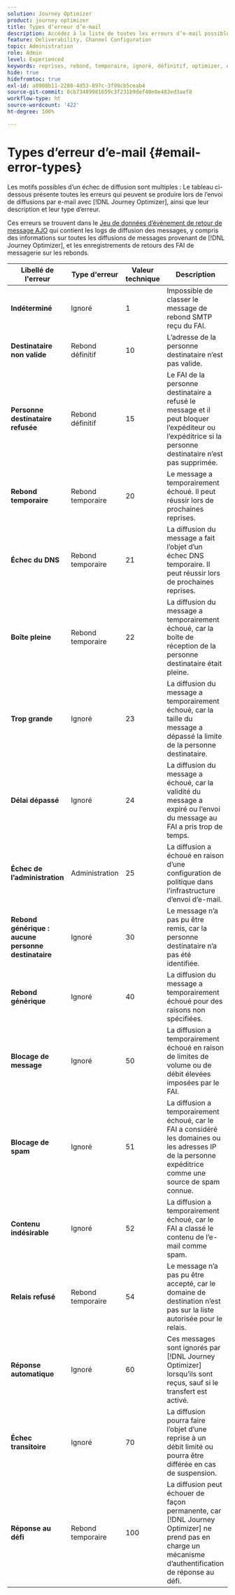 ```yaml
---
solution: Journey Optimizer
product: journey optimizer
title: Types d’erreur d’e-mail
description: Accédez à la liste de toutes les erreurs d’e-mail possibles lors de l’envoi de diffusions avec Journey Optimizer.
feature: Deliverability, Channel Configuration
topic: Administration
role: Admin
level: Experienced
keywords: reprises, rebond, temporaire, ignoré, définitif, optimizer, erreur
hide: true
hidefromtoc: true
exl-id: a8908b11-2288-4d53-897c-3f99cb5ceab4
source-git-commit: 0cb73489981659c3f231b9def40e0e483ed3aef8
workflow-type: ht
source-wordcount: '422'
ht-degree: 100%

---
```


# Types d’erreur d’e-mail {#email-error-types}

Les motifs possibles d’un échec de diffusion sont multiples : Le tableau ci-dessous présente toutes les erreurs qui peuvent se produire lors de l’envoi de diffusions par e-mail avec [!DNL Journey Optimizer], ainsi que leur description et leur type d’erreur.

Ces erreurs se trouvent dans le [Jeu de données d’événement de retour de message AJO](../data/datasets-query-examples.md#message-feedback-event-dataset) qui contient les logs de diffusion des messages, y compris des informations sur toutes les diffusions de messages provenant de [!DNL Journey Optimizer], et les enregistrements de retours des FAI de messagerie sur les rebonds.

| Libellé de l&#39;erreur | Type d&#39;erreur | Valeur technique | Description |
| --- | --- | --- | --- |
| **Indéterminé** | Ignoré | 1 | Impossible de classer le message de rebond SMTP reçu du FAI. |
| **Destinataire non valide** | Rebond définitif | 10 | L’adresse de la personne destinataire n’est pas valide. |
| **Personne destinataire refusée** | Rebond définitif | 15 | Le FAI de la personne destinataire a refusé le message et il peut bloquer l’expéditeur ou l’expéditrice si la personne destinataire n’est pas supprimée. |
| **Rebond temporaire** | Rebond temporaire | 20 | Le message a temporairement échoué. Il peut réussir lors de prochaines reprises. |
| **Échec du DNS** | Rebond temporaire | 21 | La diffusion du message a fait l’objet d’un échec DNS temporaire. Il peut réussir lors de prochaines reprises. |
| **Boîte pleine** | Rebond temporaire | 22 | La diffusion du message a temporairement échoué, car la boîte de réception de la personne destinataire était pleine. |
| **Trop grande** | Ignoré | 23 | La diffusion du message a temporairement échoué, car la taille du message a dépassé la limite de la personne destinataire. |
| **Délai dépassé** | Ignoré | 24 | La diffusion du message a échoué, car la validité du message a expiré ou l’envoi du message au FAI a pris trop de temps. |
| **Échec de l’administration** | Administration | 25 | La diffusion a échoué en raison d’une configuration de politique dans l’infrastructure d’envoi d’e-mail. |
| **Rebond générique : aucune personne destinataire** | Ignoré | 30 | Le message n’a pas pu être remis, car la personne destinataire n’a pas été identifiée. |
| **Rebond générique** | Ignoré | 40 | La diffusion du message a temporairement échoué pour des raisons non spécifiées. |
| **Blocage de message** | Ignoré | 50 | La diffusion a temporairement échoué en raison de limites de volume ou de débit élevées imposées par le FAI. |
| **Blocage de spam** | Ignoré | 51 | La diffusion a temporairement échoué, car le FAI a considéré les domaines ou les adresses IP de la personne expéditrice comme une source de spam connue. |
| **Contenu indésirable** | Ignoré | 52 | La diffusion a temporairement échoué, car le FAI a classé le contenu de l’e-mail comme spam. |
| **Relais refusé** | Rebond temporaire | 54 | Le message n’a pas pu être accepté, car le domaine de destination n’est pas sur la liste autorisée pour le relais. |
| **Réponse automatique** | Ignoré | 60 | Ces messages sont ignorés par [!DNL Journey Optimizer] lorsqu’ils sont reçus, sauf si le transfert est activé. |
| **Échec transitoire** | Ignoré | 70 | La diffusion pourra faire l’objet d’une reprise à un débit limité ou pourra être différée en cas de suspension. |
| **Réponse au défi** | Rebond temporaire | 100 | La diffusion peut échouer de façon permanente, car [!DNL Journey Optimizer] ne prend pas en charge un mécanisme d’authentification de réponse au défi. |
